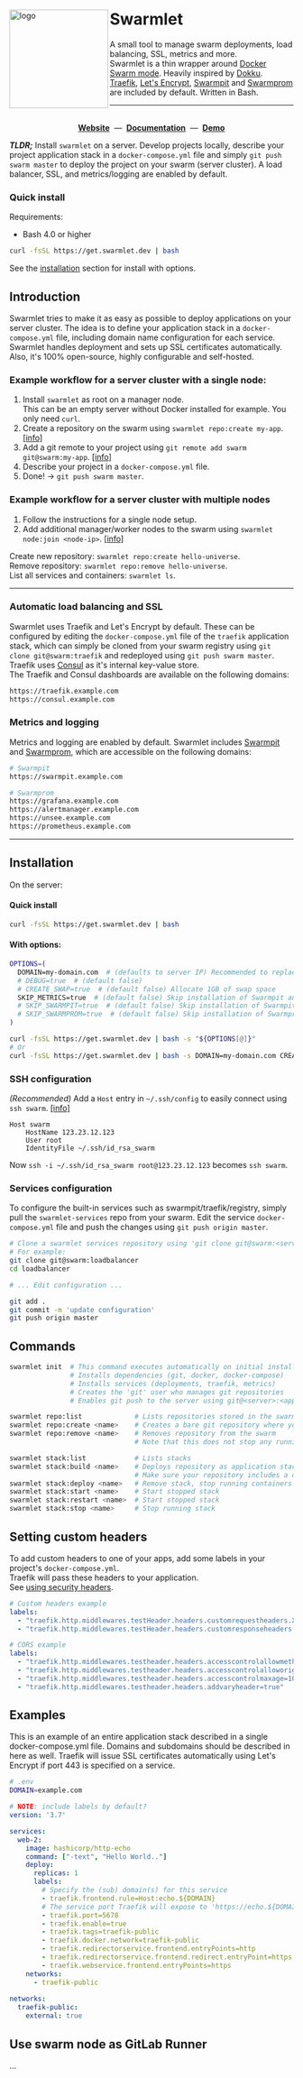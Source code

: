 <div>
  <img align="left" src="assets/logo-small.jpg" width="175" alt="logo" />
  <h1 align="left">Swarmlet</h1>
</div>

A small tool to manage swarm deployments, load balancing, SSL, metrics and more.  
Swarmlet is a thin wrapper around [Docker Swarm mode](https://docs.docker.com/engine/swarm/). Heavily inspired by [Dokku](http://dokku.viewdocs.io/dokku/).  
[Traefik](https://github.com/containous/traefik), [Let's Encrypt](https://letsencrypt.org), [Swarmpit](https://swarmpit.io) and [Swarmprom](https://github.com/stefanprodan/swarmprom) are included by default. Written in Bash.  

---

<br />
<div align="center">
  <b><a href="#">Website</a></b> &nbsp;—&nbsp; 
  <b><a href="#">Documentation</a></b> &nbsp;—&nbsp;
  <b><a href="#">Demo</a></b>
</div>

***TLDR;*** Install `swarmlet` on a server. Develop projects locally, describe your project application stack in a `docker-compose.yml` file and simply `git push swarm master` to deploy the project on your swarm (server cluster). A load balancer, SSL, and metrics/logging are enabled by default.  

### Quick install
Requirements:  
- Bash 4.0 or higher  
```sh
curl -fsSL https://get.swarmlet.dev | bash
```
See the [installation](#installation) section for install with options.  

<!-- - **[Website](https://swarmlet.dev)**  
- **[Documentation](https://swarmlet.dev/docs/doc1)**   -->

## Introduction
Swarmlet tries to make it as easy as possible to deploy applications on your server cluster. The idea is to define your application stack in a `docker-compose.yml` file, including domain name configuration for each service. Swarmlet handles deployment and sets up SSL certificates automatically. Also, it's 100% open-source, highly configurable and self-hosted.

### Example workflow for a server cluster with a single node:  
1. Install `swarmlet` as root on a manager node.  
This can be an empty server without Docker installed for example. You only need `curl`.  
2. Create a repository on the swarm using `swarmlet repo:create my-app`. [[info]](#swarm-repositories)
3. Add a git remote to your project using `git remote add swarm git@swarm:my-app`. [[info]](#setting-up-remotes)
4. Describe your project in a `docker-compose.yml` file.
5. Done! -> `git push swarm master`.

### Example workflow for a server cluster with multiple nodes
1. Follow the instructions for a single node setup.
2. Add additional manager/worker nodes to the swarm using `swarmlet node:join <node-ip>`. [[info]](#join-nodes)

Create new repository: `swarmlet repo:create hello-universe`.  
Remove repository: `swarmlet repo:remove hello-universe`.  
List all services and containers: `swarmlet ls`.  

---

### Automatic load balancing and SSL
Swarmlet uses Traefik and Let's Encrypt by default. These can be configured by editing the `docker-compose.yml` file of the `traefik` application stack, which can simply be cloned from your swarm registry using `git clone git@swarm:traefik` and redeployed using `git push swarm master`. Traefik uses [Consul](https://www.consul.io) as it's internal key-value store.  
The Traefik and Consul dashboards are available on the following domains:
```sh
https://traefik.example.com
https://consul.example.com
```

### Metrics and logging
Metrics and logging are enabled by default. Swarmlet includes [Swarmpit](https://swarmpit.io) and [Swarmprom](https://github.com/stefanprodan/swarmprom), which are accessible on the following domains:
```sh
# Swarmpit
https://swarmpit.example.com

# Swarmprom
https://grafana.example.com
https://alertmanager.example.com
https://unsee.example.com
https://prometheus.example.com
```

---

## Installation
On the server:
#### Quick install
```sh 
curl -fsSL https://get.swarmlet.dev | bash
```
#### With options:
```sh
OPTIONS=(
  DOMAIN=my-domain.com  # (defaults to server IP) Recommended to replace this with the domain you are going to use
  # DEBUG=true  # (default false)
  # CREATE_SWAP=true  # (default false) Allocate 1GB of swap space
  SKIP_METRICS=true  # (default false) Skip installation of Swarmpit and Swarmprom
  # SKIP_SWARMPIT=true  # (default false) Skip installation of Swarmpit
  # SKIP_SWARMPROM=true  # (default false) Skip installation of Swarmprom
)

curl -fsSL https://get.swarmlet.dev | bash -s "${OPTIONS[@]}"
# Or
curl -fsSL https://get.swarmlet.dev | bash -s DOMAIN=my-domain.com CREATE_SWAP=true
```

### SSH configuration
*(Recommended)* Add a `Host` entry in `~/.ssh/config` to easily connect using `ssh swarm`. [[info]](#ssh-config)  
```
Host swarm
    HostName 123.23.12.123
    User root
    IdentityFile ~/.ssh/id_rsa_swarm
```
Now `ssh -i ~/.ssh/id_rsa_swarm root@123.23.12.123` becomes `ssh swarm`.  

### Services configuration
To configure the built-in services such as swarmpit/traefik/registry, simply pull the `swarmlet-services` repo from your swarm. Edit the service `docker-compose.yml` file and push the changes using `git push origin master`.
```sh
# Clone a swarmlet services repository using 'git clone git@swarm:<service>'
# For example:
git clone git@swarm:loadbalancer
cd loadbalancer

# ... Edit configuration ...

git add .
git commit -m 'update configuration'
git push origin master
```

## Commands
```sh
swarmlet init  # This command executes automatically on initial installation
               # Installs dependencies (git, docker, docker-compose)
               # Installs services (deployments, traefik, metrics)
               # Creates the 'git' user who manages git repositories
               # Enables git push to the server using git@<server>:<app>

swarmlet repo:list             # Lists repositories stored in the swarm
swarmlet repo:create <name>    # Creates a bare git repository where you can push to
swarmlet repo:remove <name>    # Removes repository from the swarm
                               # Note that this does not stop any running containers

swarmlet stack:list            # Lists stacks
swarmlet stack:build <name>    # Deploys repository as application stack in the swarm
                               # Make sure your repository includes a docker-compose.yml file
swarmlet stack:deploy <name>   # Remove stack, stop running containers and unmount volumes
swarmlet stack:start <name>    # Start stopped stack
swarmlet stack:restart <name>  # Start stopped stack
swarmlet stack:stop <name>     # Stop running stack
```

## Setting custom headers  
To add custom headers to one of your apps, add some labels in your project's `docker-compose.yml`.  
Traefik will pass these headers to your application.  
See [using security headers](https://docs.traefik.io/middlewares/headers/#using-security-headers).
```yml
# Custom headers example
labels:
  - "traefik.http.middlewares.testHeader.headers.customrequestheaders.X-Script-Name=test"
  - "traefik.http.middlewares.testHeader.headers.customresponseheaders.X-Custom-Response-Header=value"

# CORS example
labels:
  - "traefik.http.middlewares.testheader.headers.accesscontrolallowmethods=GET,OPTIONS,PUT"
  - "traefik.http.middlewares.testheader.headers.accesscontrolalloworigin=origin-list-or-null"
  - "traefik.http.middlewares.testheader.headers.accesscontrolmaxage=100"
  - "traefik.http.middlewares.testheader.headers.addvaryheader=true"
```

## Examples
This is an example of an entire application stack described in a single docker-compose.yml file. Domains and subdomains should be described in here as well. Traefik will issue SSL certificates automatically using Let's Encrypt if port 443 is specified on a service.
```sh
# .env
DOMAIN=example.com
```
```yml
# NOTE: include labels by default?
version: '3.7'

services:
  web-2:
    image: hashicorp/http-echo
    command: ["-text", "Hello World.."]
    deploy:
      replicas: 1
      labels:
        # Specify the (sub) domain(s) for this service
        - traefik.frontend.rule=Host:echo.${DOMAIN}
        # The service port Traefik will expose to 'https://echo.${DOMAIN}'
        - traefik.port=5678
        - traefik.enable=true
        - traefik.tags=traefik-public
        - traefik.docker.network=traefik-public
        - traefik.redirectorservice.frontend.entryPoints=http
        - traefik.redirectorservice.frontend.redirect.entryPoint=https
        - traefik.webservice.frontend.entryPoints=https
    networks:
      - traefik-public
  
networks:
  traefik-public:
    external: true
```

## Use swarm node as GitLab Runner
...
